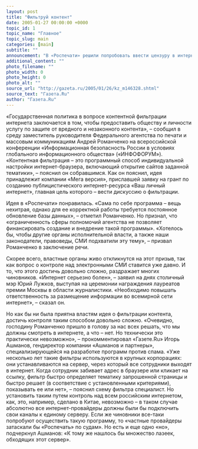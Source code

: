 ```yaml
---
layout: post
title: "Фильтруй контент"
date: 2005-01-27 00:00:00 +0000
topic_id: 1
topic_name: "Главное"
topic_slug: main
categories: [main]
subtitle: ""
announcement: "В «Роспечати» решили попробовать ввести цензуру в интернете по китайской модели. Так, чиновники сочли, что вполне смогут контролировать электронные издания за счет введения фильтров контента (содержания) в российской части интернета."
additional_content: ""
photo_filename: ""
photo_width: 0
photo_height: 0
photo_alt: ""
source_url: "http://gazeta.ru/2005/01/26/kz_m146328.shtml"
source_text: "Газета.Ru"
author: "Газета.Ru"
---
```

«Государственная политика в вопросе контентной фильтрации интернета заключается в том, чтобы предоставить обществу и личности услугу по защите от вредного и незаконного контента», – сообщил в среду заместитель руководителя Федерального агентства по печати и массовым коммуникациям Андрей Романченко на всероссийской конференции «Информационная безопасность России в условиях глобального информационного общества» («ИНФОФОРУМ»). «Контентная фильтрация – это программный способ индивидуальной настройки интернет-браузера, включающий открытие сайтов заданной тематики», – пояснил он собравшимся. Как он пояснил, идея принадлежит компании «Мега версия», приславшей заявку на грант по созданию публицистического интернет-ресурса «Ваш личный интернет», главная цель которого – вести дискуссию о фильтрации.

Идея в «Роспечати» понравилась. «Сама по себе программа – вещь нехитрая, однако для ее корректной работы требуется постоянное обновление базы данных», – отметил Романченко. Но признал, что «ограниченность сферы полномочий агентства не позволяет финансировать создание и внедрение такой программы». «Хотелось бы, чтобы другие органы исполнительной власти, а также наши законодатели, правоведы, СМИ подхватили эту тему», – призвал Романченко в заключение речи.

Скорее всего, властные органы живо откликнутся на этот призыв, так как вопрос о контроле над электронными СМИ ставится уже давно. И то, что этого достичь довольно сложно, раздражает многих чиновников. «Интернет серьезно болен», – заявил на днях столичный мэр Юрий Лужков, выступая на церемонии награждения лауреатов премии Москвы в области журналистики. «Необходимо повышать ответственность за размещение информации во всемирной сети интернет», – сказал он.

Но как бы ни была приятна властям идея о фильтрации контента, достичь контроля таким способом довольно сложно. «Очевидно, господину Романченко пришло в голову за нас всех решать, что мы должны смотреть в интернете, а что – нет. Но технически это практически невозможно», – прокомментировал «Газете.Ru» Игорь Ашманов, гендиректор компании «Ашманов и партнеры», специализирующейся на разработке программ против спама. «Уже несколько лет такие фильтры используются в крупных корпорациях: они устанавливаются на сервер, через который все сотрудники выходят в интернет. Когда сотрудник забивает адрес в браузере или кликает на ссылку, фильтр быстро определяет тематику запрошенной страницы и быстро решает (в соответствие с установленными критериями), показывать ее или нет», – пояснил схему фильтра специалист. Но установить таким путем контроль над всем российским интернетом, как, это, например, сделано в Китае, невозможно – в таком случае абсолютно все интернет-провайдеры должны были бы подключить свои каналы к единому серверу. Если же чиновники все-таки попробуют осуществить такую программу, то «частные провайдеры затаскали бы «Роспечать» по судам». Но есть и еще одно «но», подчеркнул Ашманов: «К тому же нашлось бы множество лазеек, обходящих этот сервер».
